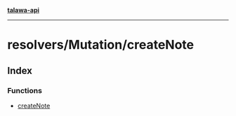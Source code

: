 [**talawa-api**](../../../README.md)

***

# resolvers/Mutation/createNote

## Index

### Functions

- [createNote](functions/createNote.md)
